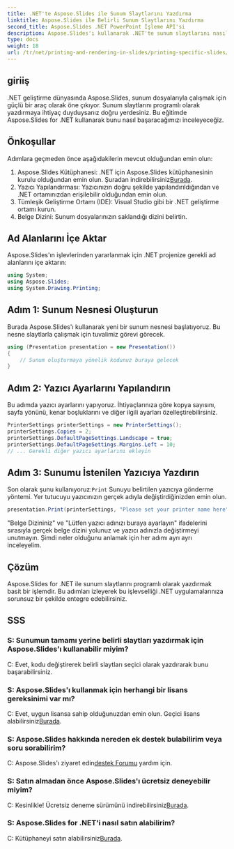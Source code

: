 ```yaml
---
title: .NET'te Aspose.Slides ile Sunum Slaytlarını Yazdırma
linktitle: Aspose.Slides ile Belirli Sunum Slaytlarını Yazdırma
second_title: Aspose.Slides .NET PowerPoint İşleme API'si
description: Aspose.Slides'ı kullanarak .NET'te sunum slaytlarını nasıl yazdıracağınızı öğrenin. Geliştiriciler için adım adım kılavuz. Kitaplığı indirin ve bugün yazdırmaya başlayın.
type: docs
weight: 18
url: /tr/net/printing-and-rendering-in-slides/printing-specific-slides/
---
```

## giriiş
.NET geliştirme dünyasında Aspose.Slides, sunum dosyalarıyla çalışmak için güçlü bir araç olarak öne çıkıyor. Sunum slaytlarını programlı olarak yazdırmaya ihtiyaç duyduysanız doğru yerdesiniz. Bu eğitimde Aspose.Slides for .NET kullanarak bunu nasıl başaracağımızı inceleyeceğiz.
## Önkoşullar
Adımlara geçmeden önce aşağıdakilerin mevcut olduğundan emin olun:
1.  Aspose.Slides Kütüphanesi: .NET için Aspose.Slides kütüphanesinin kurulu olduğundan emin olun. Şuradan indirebilirsiniz[Burada](https://releases.aspose.com/slides/net/).
2. Yazıcı Yapılandırması: Yazıcınızın doğru şekilde yapılandırıldığından ve .NET ortamınızdan erişilebilir olduğundan emin olun.
3. Tümleşik Geliştirme Ortamı (IDE): Visual Studio gibi bir .NET geliştirme ortamı kurun.
4. Belge Dizini: Sunum dosyalarınızın saklandığı dizini belirtin.
## Ad Alanlarını İçe Aktar
Aspose.Slides'ın işlevlerinden yararlanmak için .NET projenize gerekli ad alanlarını içe aktarın:
```csharp
using System;
using Aspose.Slides;
using System.Drawing.Printing;
```
## Adım 1: Sunum Nesnesi Oluşturun
Burada Aspose.Slides'ı kullanarak yeni bir sunum nesnesi başlatıyoruz. Bu nesne slaytlarla çalışmak için tuvalimiz görevi görecek.
```csharp
using (Presentation presentation = new Presentation())
{
    // Sunum oluşturmaya yönelik kodunuz buraya gelecek
}
```
## Adım 2: Yazıcı Ayarlarını Yapılandırın
Bu adımda yazıcı ayarlarını yapıyoruz. İhtiyaçlarınıza göre kopya sayısını, sayfa yönünü, kenar boşluklarını ve diğer ilgili ayarları özelleştirebilirsiniz.
```csharp
PrinterSettings printerSettings = new PrinterSettings();
printerSettings.Copies = 2;
printerSettings.DefaultPageSettings.Landscape = true;
printerSettings.DefaultPageSettings.Margins.Left = 10;
// ... Gerekli diğer yazıcı ayarlarını ekleyin
```
## Adım 3: Sunumu İstenilen Yazıcıya Yazdırın
 Son olarak şunu kullanıyoruz:`Print` Sunuyu belirtilen yazıcıya gönderme yöntemi. Yer tutucuyu yazıcınızın gerçek adıyla değiştirdiğinizden emin olun.
```csharp
presentation.Print(printerSettings, "Please set your printer name here");
```
"Belge Dizininiz" ve "Lütfen yazıcı adınızı buraya ayarlayın" ifadelerini sırasıyla gerçek belge dizini yolunuz ve yazıcı adınızla değiştirmeyi unutmayın.
Şimdi neler olduğunu anlamak için her adımı ayrı ayrı inceleyelim.
## Çözüm
Aspose.Slides for .NET ile sunum slaytlarını programlı olarak yazdırmak basit bir işlemdir. Bu adımları izleyerek bu işlevselliği .NET uygulamalarınıza sorunsuz bir şekilde entegre edebilirsiniz.
## SSS
### S: Sunumun tamamı yerine belirli slaytları yazdırmak için Aspose.Slides'ı kullanabilir miyim?
C: Evet, kodu değiştirerek belirli slaytları seçici olarak yazdırarak bunu başarabilirsiniz.
### S: Aspose.Slides'ı kullanmak için herhangi bir lisans gereksinimi var mı?
 C: Evet, uygun lisansa sahip olduğunuzdan emin olun. Geçici lisans alabilirsiniz[Burada](https://purchase.aspose.com/temporary-license/).
### S: Aspose.Slides hakkında nereden ek destek bulabilirim veya soru sorabilirim?
 C: Aspose.Slides'ı ziyaret edin[destek Forumu](https://forum.aspose.com/c/slides/11) yardım için.
### S: Satın almadan önce Aspose.Slides'ı ücretsiz deneyebilir miyim?
 C: Kesinlikle! Ücretsiz deneme sürümünü indirebilirsiniz[Burada](https://releases.aspose.com/).
### S: Aspose.Slides for .NET'i nasıl satın alabilirim?
 C: Kütüphaneyi satın alabilirsiniz[Burada](https://purchase.aspose.com/buy).